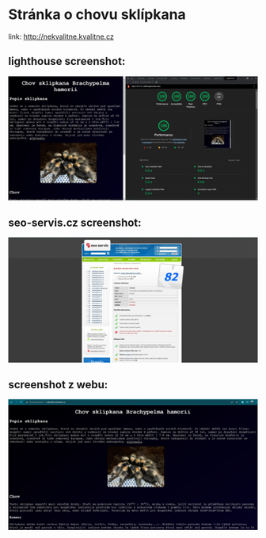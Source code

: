 # Stránka o chovu sklípkana

link: http://nekvalitne.kvalitne.cz

## lighthouse screenshot:

![lighthouse screenshot](screenshots/screenshot_lh.JPG)

## seo-servis.cz screenshot:

![seo-servis screenshot](screenshots/screenshot_seo.JPG)

## screenshot z webu:

![web screenshot](screenshots/screenshot_web.JPG)